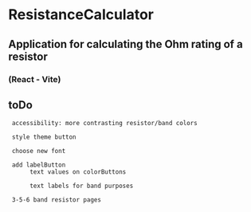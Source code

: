 # ResistanceCalculator

## Application for calculating the Ohm rating of a resistor

### (React - Vite)

## toDo

     accessibility: more contrasting resistor/band colors

     style theme button

     choose new font

     add labelButton
          text values on colorButtons

          text labels for band purposes

     3-5-6 band resistor pages
